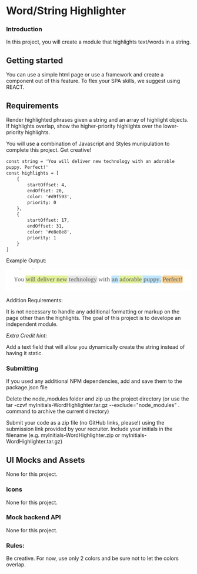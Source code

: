 
# Word/String Highlighter


### Introduction
In this project, you will create a module that highlights text/words in a string. 

## Getting started
You can use a simple html page or use a framework and create a component out of this feature. To flex your SPA skills, we suggest using REACT.

## Requirements
Render highlighted phrases given a string and an array of highlight objects. If highlights overlap, show the higher-priority highlights over the lower-priority highlights.

You will use a combination of Javascript and Styles munipulation to complete this project. Get creative!

```
const string = 'You will deliver new technology with an adorable puppy. Perfect!'
const highlights = [
    {
        startOffset: 4,
        endOffset: 20,
        color: '#d9f593',
        priority: 0
    },
    {
        startOffset: 17,
        endOffset: 31,
        color: '#e8e8e8',
        priority: 1
    }
]
```

Example Output:

![View Output](https://github.com/lenichols/FrontEndPortfolioProjects/raw/main/WordHighlighter/output-example.png)


Addition Requirements:

It is not necessary to handle any additional formatting or markup on the page other than the highlights. The goal of this project is to develope an independent module.

*Extra Credit hint:*

Add a text field that will allow you dynamically create the string instead of having it static.


### Submitting
If you used any additional NPM dependencies, add and save them to the package.json file

Delete the node_modules folder and zip up the project directory (or use the tar -czvf myInitials-WordHighlighter.tar.gz --exclude="node_modules" . command to archive the current directory)

Submit your code as a zip file (no GitHub links, please!) using the submission link provided by your recruiter. Include your initials in the filename (e.g. myInitials-WordHighlighter.zip or myInitials-WordHighlighter.tar.gz)

## UI Mocks and Assets

None for this project.

### Icons

None for this project.

### Mock backend API

None for this project.

### Rules:

Be creative. For now, use only 2 colors and be sure not to let the colors overlap.

